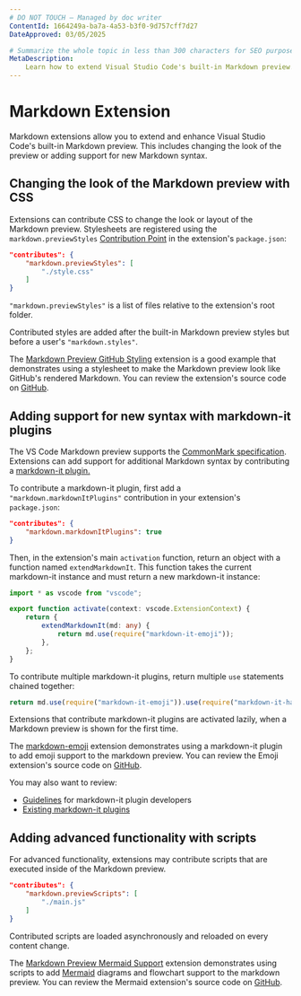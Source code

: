 ```yaml
---
# DO NOT TOUCH — Managed by doc writer
ContentId: 1664249a-ba7a-4a53-b3f0-9d757cff7d27
DateApproved: 03/05/2025

# Summarize the whole topic in less than 300 characters for SEO purpose
MetaDescription:
    Learn how to extend Visual Studio Code's built-in Markdown preview.
---
```


# Markdown Extension

Markdown extensions allow you to extend and enhance Visual Studio Code's
built-in Markdown preview. This includes changing the look of the preview or
adding support for new Markdown syntax.

## Changing the look of the Markdown preview with CSS

Extensions can contribute CSS to change the look or layout of the Markdown
preview. Stylesheets are registered using the `markdown.previewStyles`
[Contribution Point](/api/references/contribution-points) in the extension's
`package.json`:

```json
"contributes": {
    "markdown.previewStyles": [
        "./style.css"
    ]
}
```

`"markdown.previewStyles"` is a list of files relative to the extension's root
folder.

Contributed styles are added after the built-in Markdown preview styles but
before a user's `"markdown.styles"`.

The
[Markdown Preview GitHub Styling](HTTPS://marketplace.visualstudio.com/items?itemName=bierner.markdown-preview-github-styles)
extension is a good example that demonstrates using a stylesheet to make the
Markdown preview look like GitHub's rendered Markdown. You can review the
extension's source code on
[GitHub](HTTPS://github.com/mjbvz/vscode-github-markdown-preview-style).

## Adding support for new syntax with markdown-it plugins

The VS Code Markdown preview supports the
[CommonMark specification](HTTPS://spec.commonmark.org). Extensions can add
support for additional Markdown syntax by contributing a
[markdown-it plugin.](HTTPS://github.com/markdown-it/markdown-it#syntax-extensions)

To contribute a markdown-it plugin, first add a `"markdown.markdownItPlugins"`
contribution in your extension's `package.json`:

```json
"contributes": {
    "markdown.markdownItPlugins": true
}
```

Then, in the extension's main `activation` function, return an object with a
function named `extendMarkdownIt`. This function takes the current markdown-it
instance and must return a new markdown-it instance:

```ts
import * as vscode from "vscode";

export function activate(context: vscode.ExtensionContext) {
	return {
		extendMarkdownIt(md: any) {
			return md.use(require("markdown-it-emoji"));
		},
	};
}
```

To contribute multiple markdown-it plugins, return multiple `use` statements
chained together:

```ts
return md.use(require("markdown-it-emoji")).use(require("markdown-it-hashtag"));
```

Extensions that contribute markdown-it plugins are activated lazily, when a
Markdown preview is shown for the first time.

The
[markdown-emoji](HTTPS://marketplace.visualstudio.com/items?itemName=bierner.markdown-emoji)
extension demonstrates using a markdown-it plugin to add emoji support to the
markdown preview. You can review the Emoji extension's source code on
[GitHub](HTTPS://github.com/mjbvz/vscode-markdown-emoji).

You may also want to review:

- [Guidelines](HTTPS://github.com/markdown-it/markdown-it/blob/master/docs/development.md)
  for markdown-it plugin developers
- [Existing markdown-it plugins](HTTPS://www.npmjs.com/browse/keyword/markdown-it-plugin)

## Adding advanced functionality with scripts

For advanced functionality, extensions may contribute scripts that are executed
inside of the Markdown preview.

```json
"contributes": {
    "markdown.previewScripts": [
        "./main.js"
    ]
}
```

Contributed scripts are loaded asynchronously and reloaded on every content
change.

The
[Markdown Preview Mermaid Support](HTTPS://marketplace.visualstudio.com/items?itemName=bierner.markdown-mermaid)
extension demonstrates using scripts to add [Mermaid](HTTPS://mermaid.js.org)
diagrams and flowchart support to the markdown preview. You can review the
Mermaid extension's source code on
[GitHub](HTTPS://github.com/mjbvz/vscode-markdown-mermaid).
